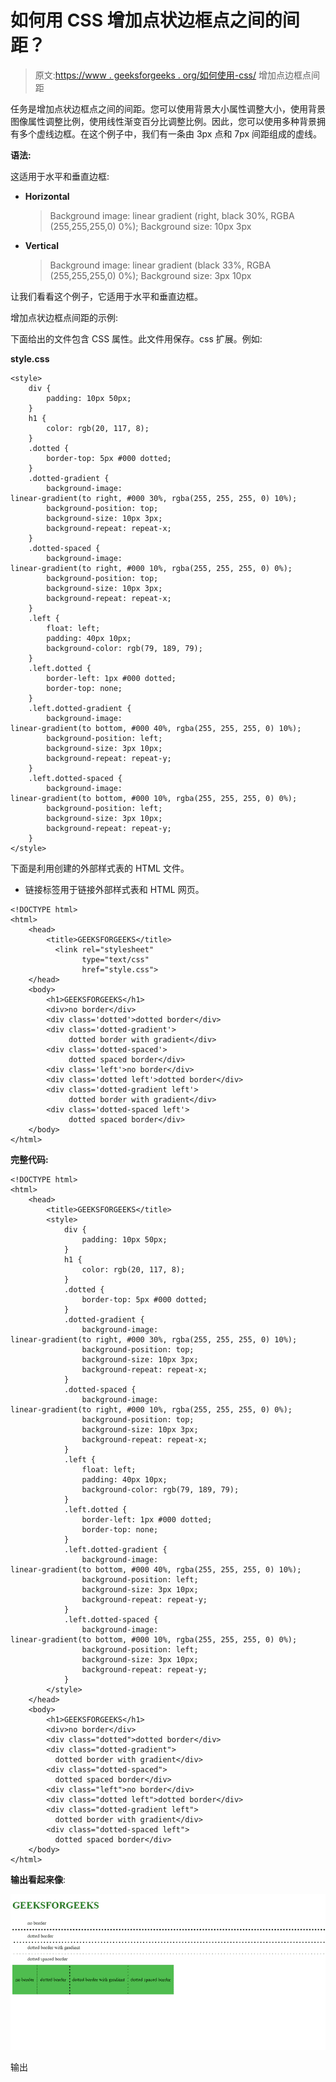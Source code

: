 # 如何用 CSS 增加点状边框点之间的间距？

> 原文:[https://www . geeksforgeeks . org/如何使用-css/](https://www.geeksforgeeks.org/how-to-increase-the-space-between-dotted-border-dots-using-css/) 增加点边框点间距

任务是增加点状边框点之间的间距。您可以使用背景大小属性调整大小，使用背景图像属性调整比例，使用线性渐变百分比调整比例。因此，您可以使用多种背景拥有多个虚线边框。在这个例子中，我们有一条由 3px 点和 7px 间距组成的虚线。

**语法:**

这适用于水平和垂直边框:

*   **Horizontal**

    > Background image: linear gradient (right, black 30%, RGBA (255,255,255,0) 0%);
    > Background size: 10px 3px

*   **Vertical**

    > Background image: linear gradient (black 33%, RGBA (255,255,255,0) 0%);
    > Background size: 3px 10px

让我们看看这个例子，它适用于水平和垂直边框。

增加点状边框点间距的示例:

下面给出的文件包含 CSS 属性。此文件用保存。css 扩展。例如:

**style.css**

```
<style>
    div {
        padding: 10px 50px;
    }
    h1 {
        color: rgb(20, 117, 8);
    }
    .dotted {
        border-top: 5px #000 dotted;
    }
    .dotted-gradient {
        background-image: 
linear-gradient(to right, #000 30%, rgba(255, 255, 255, 0) 10%);
        background-position: top;
        background-size: 10px 3px;
        background-repeat: repeat-x;
    }
    .dotted-spaced {
        background-image: 
linear-gradient(to right, #000 10%, rgba(255, 255, 255, 0) 0%);
        background-position: top;
        background-size: 10px 3px;
        background-repeat: repeat-x;
    }
    .left {
        float: left;
        padding: 40px 10px;
        background-color: rgb(79, 189, 79);
    }
    .left.dotted {
        border-left: 1px #000 dotted;
        border-top: none;
    }
    .left.dotted-gradient {
        background-image: 
linear-gradient(to bottom, #000 40%, rgba(255, 255, 255, 0) 10%);
        background-position: left;
        background-size: 3px 10px;
        background-repeat: repeat-y;
    }
    .left.dotted-spaced {
        background-image: 
linear-gradient(to bottom, #000 10%, rgba(255, 255, 255, 0) 0%);
        background-position: left;
        background-size: 3px 10px;
        background-repeat: repeat-y;
    }
</style>
```

下面是利用创建的外部样式表的 HTML 文件。

*   链接标签用于链接外部样式表和 HTML 网页。

```
<!DOCTYPE html>
<html>
    <head>
        <title>GEEKSFORGEEKS</title>
          <link rel="stylesheet" 
                type="text/css" 
                href="style.css">
    </head>
    <body>
        <h1>GEEKSFORGEEKS</h1> 
        <div>no border</div>
        <div class='dotted'>dotted border</div>
        <div class='dotted-gradient'>
             dotted border with gradient</div>
        <div class='dotted-spaced'>
             dotted spaced border</div>
        <div class='left'>no border</div>
        <div class='dotted left'>dotted border</div>
        <div class='dotted-gradient left'>
             dotted border with gradient</div>
        <div class='dotted-spaced left'>
             dotted spaced border</div>
    </body>
</html>
```

**完整代码:**

```
<!DOCTYPE html>
<html>
    <head>
        <title>GEEKSFORGEEKS</title>
        <style>
            div {
                padding: 10px 50px;
            }
            h1 {
                color: rgb(20, 117, 8);
            }
            .dotted {
                border-top: 5px #000 dotted;
            }
            .dotted-gradient {
                background-image: 
linear-gradient(to right, #000 30%, rgba(255, 255, 255, 0) 10%);
                background-position: top;
                background-size: 10px 3px;
                background-repeat: repeat-x;
            }
            .dotted-spaced {
                background-image: 
linear-gradient(to right, #000 10%, rgba(255, 255, 255, 0) 0%);
                background-position: top;
                background-size: 10px 3px;
                background-repeat: repeat-x;
            }
            .left {
                float: left;
                padding: 40px 10px;
                background-color: rgb(79, 189, 79);
            }
            .left.dotted {
                border-left: 1px #000 dotted;
                border-top: none;
            }
            .left.dotted-gradient {
                background-image: 
linear-gradient(to bottom, #000 40%, rgba(255, 255, 255, 0) 10%);
                background-position: left;
                background-size: 3px 10px;
                background-repeat: repeat-y;
            }
            .left.dotted-spaced {
                background-image: 
linear-gradient(to bottom, #000 10%, rgba(255, 255, 255, 0) 0%);
                background-position: left;
                background-size: 3px 10px;
                background-repeat: repeat-y;
            }
        </style>
    </head>
    <body>
        <h1>GEEKSFORGEEKS</h1>
        <div>no border</div>
        <div class="dotted">dotted border</div>
        <div class="dotted-gradient">
          dotted border with gradient</div>
        <div class="dotted-spaced">
          dotted spaced border</div>
        <div class="left">no border</div>
        <div class="dotted left">dotted border</div>
        <div class="dotted-gradient left">
          dotted border with gradient</div>
        <div class="dotted-spaced left">
          dotted spaced border</div>
    </body>
</html>
```

**输出看起来像**:

![](img/a7386cd27b80eb55e91bc5a99c3b8d00.png)

输出